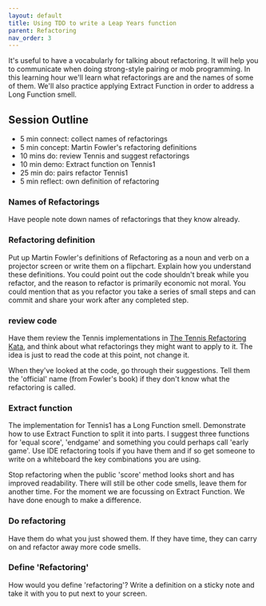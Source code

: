 ```yaml
---
layout: default
title: Using TDD to write a Leap Years function
parent: Refactoring
nav_order: 3
---
```


It's useful to have a vocabularly for talking about refactoring. It will help you to communicate when doing strong-style pairing or mob programming. In this learning hour we'll learn what refactorings are and the names of some of them. We'll also practice applying Extract Function in order to address a Long Function smell.

## Session Outline
 
* 5 min connect: collect names of refactorings   
* 5 min concept: Martin Fowler's refactoring definitions
* 10 mins do: review Tennis and suggest refactorings   
* 10 min demo: Extract function on Tennis1 
* 25 min do: pairs refactor Tennis1 
* 5 min reflect: own definition of refactoring

### Names of Refactorings
Have people note down names of refactorings that they know already.

### Refactoring definition
Put up Martin Fowler's definitions of Refactoring as a noun and verb on a projector screen or write them on a flipchart. Explain how you understand these definitions. You could point out the code shouldn't break while you refactor, and the reason to refactor is primarily economic not moral. You could mention that as you refactor you take a series of small steps and can commit and share your work after any completed step.

### review code
Have them review the Tennis implementations in [The Tennis Refactoring Kata](https://github.com/emilybache/Tennis-Refactoring-Kata), and think about what refactorings they might want to apply to it. The idea is just to read the code at this point, not change it.

When they've looked at the code, go through their suggestions. Tell them the 'official' name (from Fowler's book) if they don't know what the refactoring is called.

### Extract function
The implementation for Tennis1 has a Long Function smell. Demonstrate how to use Extract Function to split it into parts. I suggest three functions for 'equal score', 'endgame' and something you could perhaps call 'early game'. Use IDE refactoring tools if you have them and if so get someone to write on a whiteboard the key combinations you are using. 

Stop refactoring when the public 'score' method looks short and has improved readability. There will still be other code smells, leave them for another time. For the moment we are focussing on Extract Function. We have done enough to make a difference.

### Do refactoring
Have them do what you just showed them. If they have time, they can carry on and refactor away more code smells.

### Define 'Refactoring'
How would you define 'refactoring'? Write a definition on a sticky note and take it with you to put next to your screen.
